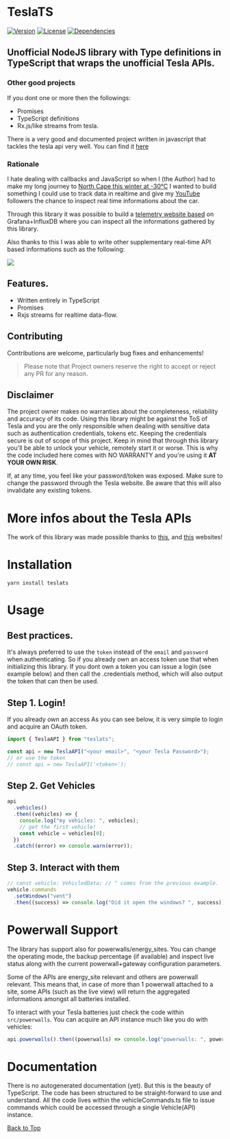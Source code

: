 # TeslaTS

[![Version](http://img.shields.io/npm/v/ts-tesla.png)](https://www.npmjs.org/package/ts-tesla)
[![License](https://img.shields.io/npm/l/ts-tesla.svg)](https://github.com/planecore/ts-tesla/blob/master/LICENSE)
[![Dependencies](https://david-dm.org/vekexasia/tesla-ts.svg)](https://david-dm.org/planecore/ts-tesla)

## Unofficial NodeJS library with Type definitions in TypeScript that wraps the unofficial Tesla APIs.

### Other good projects

If you dont one or more then the followings:

- Promises
- TypeScript definitions
- Rx.js/like streams from tesla.

There is a very good and documented project written in javascript that tackles the tesla api very well. You can find it [here](https://github.com/mseminatore/TeslaJS#readme)

### Rationale

I hate dealing with callbacks and JavaScript so when I (the Author) had to make my long journey to [North Cape this winter at -30°C](https://arcticexpedition.teslaclub.it/) I wanted to build something I could use
to track data in realtime and give my [YouTube](https://www.youtube.com/channel/UCiUU7WbjHk8kfspv60pLQ9w) followers the chance to inspect real time informations about the car.

Through this library it was possible to build a [telemetry website based](https://arctic-telemetry.teslaclub.it/d/7fYXwfEWk/tesla-club-italy-arctic-expedition-dashboard?orgId=1) on Grafana+InfluxDB where you can inspect all the informations gathered by this library.

Also thanks to this I was able to write other supplementary real-time API based informations such as the following:

![](assets/live-telemetry.gif)

## Features.

- Written entirely in TypeScript
- Promises
- Rxjs streams for realtime data-flow.

## Contributing

Contributions are welcome, particularly bug fixes and enhancements!

> Please note that Project owners reserve the right to accept or reject any PR
> for any reason.

## Disclaimer

The project owner makes no warranties about the completeness, reliability and accuracy of its code.
Using this library might be against the ToS of Tesla and you are the only responsible when dealing with sensitive data
such as authentication credentials, tokens etc.
Keeping the credentials secure is out of scope of this project.
Keep in mind that through this library you'll be able to unlock your vehicle, remotely start it or worse. This is why
the code included here comes with NO WARRANTY and you're using it **AT YOUR OWN RISK**.

If, at any time, you feel like your password/token was exposed. Make sure to change the password through the Tesla website. Be aware that this will also invalidate any existing tokens.

# More infos about the Tesla APIs

The work of this library was made possible thanks to [this](https://tesla-api.timdorr.com/), and [this](https://www.teslaapi.io/) websites!

# Installation

    yarn install teslats

# Usage

## Best practices.

It's always preferred to use the `token` instead of the `email` and `password` when authenticating. So if you already
own an access token use that when initializing this library.
If you dont own a token you can issue a login (see example below) and then call the .credentials method, which will also output the token that can then be used.

## Step 1. Login!

If you already own an access
As you can see below, it is very simple to login and acquire an OAuth token.

```typescript
import { TeslaAPI } from "teslats";

const api = new TeslaAPI("<your email>", "<your Tesla Password>");
// or use the token
// const api = new TeslaAPI('<token>');
```

## Step 2. Get Vehicles

```typescript
api
  .vehicles()
  .then((vehicles) => {
    console.log("my vehicles: ", vehicles);
    // get the first vehicle!
    const vehicle = vehicles[0];
  })
  .catch((error) => console.warn(error));
```

## Step 3. Interact with them

```typescript
// const vehicle: VehicledData; // ^ comes from the previous example.
vehicle.commands
  .setWindows("vent")
  .then((success) => console.log("Did it open the windows? ", success));
```

# Powerwall Support

The library has support also for powerwalls/energy_sites. You can change the operating mode, the backup percentage (if available) and inspect live status along with the current powerwall+gateway configuration parameters.

Some of the APIs are energy_site relevant and others are powerwall relevant. This means that, in case of more than 1 powerwall attached to a site, some APIs (such as the live view) will return the aggregated informations amongst all batteries installed.

To interact with your Tesla batteries just check the code within `src/powerwalls`. You can acquire an API instance much like you do with vehicles:

```typescript
api.powerwalls().then((powerwalls) => console.log("powerwalls: ", powerwalls));
```

# Documentation

There is no autogenerated documentation (yet). But this is the beauty of TypeScript. The code has been structured
to be straight-forward to use and understand. All the code lives within the vehicleCommands.ts file to issue commands which could be accessed through a single Vehicle(API) instance.

[Back to Top](#teslats)
